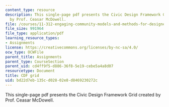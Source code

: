 ```yaml
---
content_type: resource
description: This single-page pdf presents the Civic Design Framework Grid created
  by Prof. Ceasar McDowell.
file: /courses/11-312-engaging-community-models-and-methods-for-designers-and-planners-spring-2020/bd22d7eb135cd02802e8d8469230272c_MIT11_312s20_cdf_grid.pdf
file_size: 991964
file_type: application/pdf
learning_resource_types:
- Assignments
license: https://creativecommons.org/licenses/by-nc-sa/4.0/
ocw_type: OCWFile
parent_title: Assignments
parent_type: CourseSection
parent_uid: cd4ff9f5-d886-36f8-5e19-cebe5a4a8d07
resourcetype: Document
title: CDF grid
uid: bd22d7eb-135c-d028-02e8-d8469230272c
---
```

This single-page pdf presents the Civic Design Framework Grid created by Prof. Ceasar McDowell.